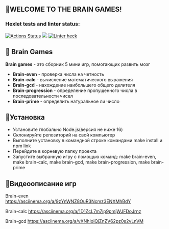  ## **👋WELCOME TO THE BRAIN GAMES!**

### Hexlet tests and linter status:
[![Actions Status](https://github.com/MaksZaychikov/frontend-project-lvl1/workflows/hexlet-check/badge.svg)](https://github.com/MaksZaychikov/frontend-project-lvl1/actions)
<a href="https://codeclimate.com/github/codeclimate/codeclimate/maintainability"><img src="https://api.codeclimate.com/v1/badges/a99a88d28ad37a79dbf6/maintainability" /></a>
[![Linter heck](https://github.com/MaksZaychikov/frontend-project-lvl1/actions/workflows/eslint-check.yml/badge.svg)](https://github.com/MaksZaychikov/frontend-project-lvl1/actions/workflows/eslint-check.yml)

## 🧠 Brain Games

 **Brain games** - это сборник 5 мини игр, помогающих развить мозг
 
 - **Brain-even** - проверка числа на четность
 - **Brain-calc** - вычисление математического выражения
 - **Brain-gcd** - нахождение наибольшего общего делителя
 - **Brain-progression** - определение пропущенного числа в последовательности чисел
 - **Brain-prime** - определить натуральное ли число
 
 ## **🔧Установка**
 - Установите глобально Node.js(версия не ниже 16)
 - Склонируйте репозиторий на свой компьютер
 - Выполните установку в командной строке командами make install и npm link
 - Перейдите в корневую папку проекта
 - Запустите выбранную игру с помощью команд:
 make brain-even, make brain-calc, make brain-gcd, make brain-progression, make brain-prime
 
## **📼Видеоописание игр**

 Brain-even      
https://asciinema.org/a/9zYnWNZ8OuR3Ncmz3ENXMhBdY

 Brain-calc
https://asciinema.org/a/1D1ZcL7m7ip9pmjWJFDoJrnz

Brain-gcd
https://asciinema.org/a/vXNhIoiQjZnZV62pz0s2vLnVM
 


